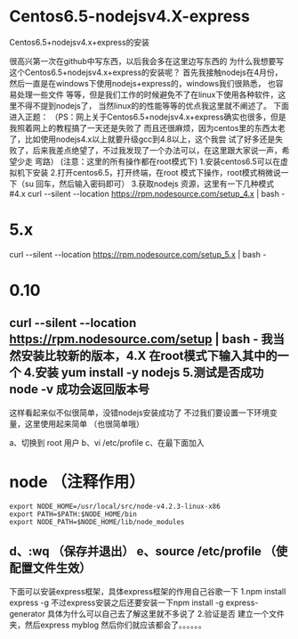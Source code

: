 # Centos6.5-nodejsv4.X-express

Centos6.5+nodejsv4.x+express的安装

很高兴第一次在github中写东西，以后我会多在这里边写东西的
为什么我想要写这个Centos6.5+nodejsv4.x+express的安装呢？
首先我接触nodejs在4月份，
然后一直是在windows下使用nodejs+express的，windows我们很熟悉，
也容易处理一些文件
等等，但是我们工作的时候避免不了在linux下使用各种软件，这里不得不提到nodejs了，
当然linux的的性能等等的优点我这里就不阐述了。
下面进入正题：
（PS：网上关于Centos6.5+nodejsv4.x+express确实也很多，但是我照着网上的教程搞了一天还是失败了
而且还很麻烦，因为centos里的东西太老了，比如使用nodejs4.x以上就要升级gcc到4.8以上，这个我尝
试了好多还是失败了，后来我差点绝望了，不过我发现了一个办法可以，在这里跟大家说一声，希望少走
弯路）
(注意：这里的所有操作都在root模式下)
1.安装centos6.5可以在虚拟机下安装
2.打开centos6.5，打开终端，在root
模式下操作，root模式稍微说一下（su
回车，然后输入密码即可）
3.获取nodejs 资源，这里有一下几种模式
 #4.x
curl --silent --location https://rpm.nodesource.com/setup_4.x | bash -

# 5.x
curl --silent --location https://rpm.nodesource.com/setup_5.x | bash -

# 0.10
curl --silent --location https://rpm.nodesource.com/setup | bash -
我当然安装比较新的版本，4.X
在root模式下输入其中的一个
4.安装
yum install -y nodejs
5.测试是否成功
node -v
成功会返回版本号
--------------------------------------------------------------------
这样看起来似不似很简单，没错nodejs安装成功了
不过我们要设置一下环境变量，这里使用起来简单
（也很简单哦）

a、切换到 root 用户
b、vi /etc/profile
c、在最下面加入
# node （注释作用）
    export NODE_HOME=/usr/local/src/node-v4.2.3-linux-x86
    export PATH=$PATH:$NODE_HOME/bin  
    export NODE_PATH=$NODE_HOME/lib/node_modules 
d、:wq （保存并退出）
e、source /etc/profile （使配置文件生效）
-------------------------------------------------------------------
下面可以安装express框架，具体express框架的作用自己谷歌一下
1.npm install express -g
不过express安装之后还要安装一下npm install -g express-generator
具体为什么可以自己去了解这里就不多说了
2.验证是否
建立一个文件夹，然后express myblog
然后你们就应该都会了。。。。。。
